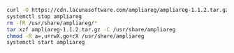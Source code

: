 ﻿```sh
curl -O https://cdn.lacunasoftware.com/ampliareg/ampliareg-1.1.2.tar.gz
systemctl stop ampliareg
rm -fR /usr/share/ampliareg/*
tar xzf ampliareg-1.1.2.tar.gz -C /usr/share/ampliareg
chmod -R a=,u+rwX,go+rX /usr/share/ampliareg
systemctl start ampliareg
```
